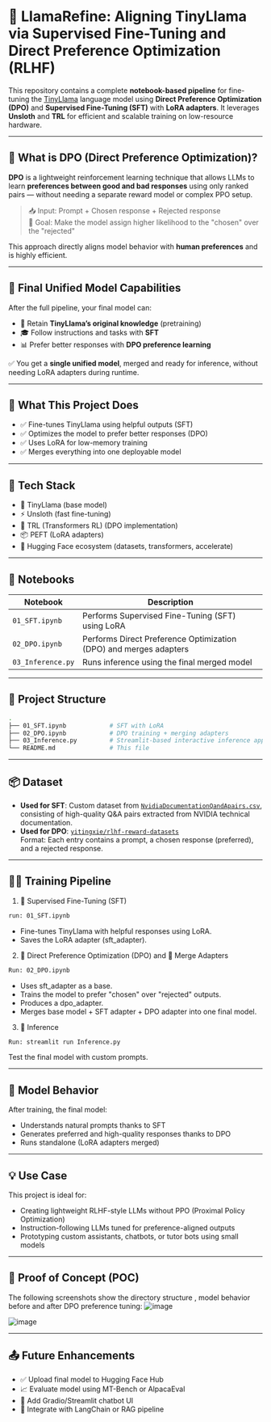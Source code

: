 # 🚀 LlamaRefine: Aligning TinyLlama via Supervised Fine-Tuning and Direct Preference Optimization (RLHF)

This repository contains a complete **notebook-based pipeline** for fine-tuning the [TinyLlama](https://huggingface.co/TinyLlama) language model using **Direct Preference Optimization (DPO)** and **Supervised Fine-Tuning (SFT)** with **LoRA adapters**. It leverages **Unsloth** and **TRL** for efficient and scalable training on low-resource hardware.

---

## 📌 What is DPO (Direct Preference Optimization)?

**DPO** is a lightweight reinforcement learning technique that allows LLMs to learn **preferences between good and bad responses** using only ranked pairs — without needing a separate reward model or complex PPO setup.

> 📥 Input: Prompt + Chosen response + Rejected response  
> 🎯 Goal: Make the model assign higher likelihood to the "chosen" over the "rejected"

This approach directly aligns model behavior with **human preferences** and is highly efficient.

---

## 🧠 Final Unified Model Capabilities

After the full pipeline, your final model can:

- 🧠 Retain **TinyLlama’s original knowledge** (pretraining)
- 🎓 Follow instructions and tasks with **SFT**
- 📊 Prefer better responses with **DPO preference learning**

✅ You get a **single unified model**, merged and ready for inference, without needing LoRA adapters during runtime.

---

## 🚀 What This Project Does

- ✅ Fine-tunes TinyLlama using helpful outputs (SFT)
- ✅ Optimizes the model to prefer better responses (DPO)
- ✅ Uses LoRA for low-memory training
- ✅ Merges everything into one deployable model

---

## 🔧 Tech Stack
- 🤖 TinyLlama (base model)
- ⚡ Unsloth (fast fine-tuning)
- 🔁 TRL (Transformers RL) (DPO implementation)
- 📦 PEFT (LoRA adapters)
- 🤗 Hugging Face ecosystem (datasets, transformers, accelerate)

---

## 📒 Notebooks

| Notebook | Description |
|----------|-------------|
| `01_SFT.ipynb` | Performs Supervised Fine-Tuning (SFT) using LoRA |
| `02_DPO.ipynb` | Performs Direct Preference Optimization (DPO) and merges adapters |
| `03_Inference.py` | Runs inference using the final merged model |

---

## 📁 Project Structure

```bash
.
├── 01_SFT.ipynb            # SFT with LoRA
├── 02_DPO.ipynb            # DPO training + merging adapters
├── 03_Inference.py         # Streamlit-based interactive inference app
└── README.md               # This file
```

---

## 📦 Dataset

- **Used for SFT**: Custom dataset from [`NvidiaDocumentationQandApairs.csv`](https://www.kaggle.com/datasets/gondimalladeepesh/nvidia-documentation-question-and-answer-pairs), consisting of high-quality Q&A pairs extracted from NVIDIA technical documentation.
- **Used for DPO**: [`yitingxie/rlhf-reward-datasets`](https://huggingface.co/datasets/yitingxie/rlhf-reward-datasets)  
  Format: Each entry contains a prompt, a chosen response (preferred), and a rejected response.

---

## 🏋️‍♂️ Training Pipeline

1. 🧪 Supervised Fine-Tuning (SFT)

```bash
run: 01_SFT.ipynb
```
- Fine-tunes TinyLlama with helpful responses using LoRA.
- Saves the LoRA adapter (sft_adapter).

2. 🎯 Direct Preference Optimization (DPO) and 🔀 Merge Adapters

```bash
Run: 02_DPO.ipynb
```

- Uses sft_adapter as a base.
- Trains the model to prefer "chosen" over "rejected" outputs.
- Produces a dpo_adapter.
- Merges base model + SFT adapter + DPO adapter into one final model.


3. 🤖 Inference

```bash
Run: streamlit run Inference.py
```
Test the final model with custom prompts.

---

## 🧠 Model Behavior
After training, the final model:
- Understands natural prompts thanks to SFT
- Generates preferred and high-quality responses thanks to DPO
- Runs standalone (LoRA adapters merged)

---

## 💡 Use Case
This project is ideal for:

- Creating lightweight RLHF-style LLMs without PPO (Proximal Policy Optimization)
- Instruction-following LLMs tuned for preference-aligned outputs
- Prototyping custom assistants, chatbots, or tutor bots using small models

---

## 🧪 Proof of Concept (POC)

The following screenshots show the directory structure , model behavior before and after DPO preference tuning:
![image](https://github.com/user-attachments/assets/2238898a-f5a3-4572-8b08-38f9bcfb7b2d)


![image](https://github.com/user-attachments/assets/b4bba7a7-3efc-4aa2-9f52-cb02f3fdcc9c)

---

## 📤 Future Enhancements
- ✅ Upload final model to Hugging Face Hub
- 📈 Evaluate model using MT-Bench or AlpacaEval
- 💬 Add Gradio/Streamlit chatbot UI
- 🔗 Integrate with LangChain or RAG pipeline
